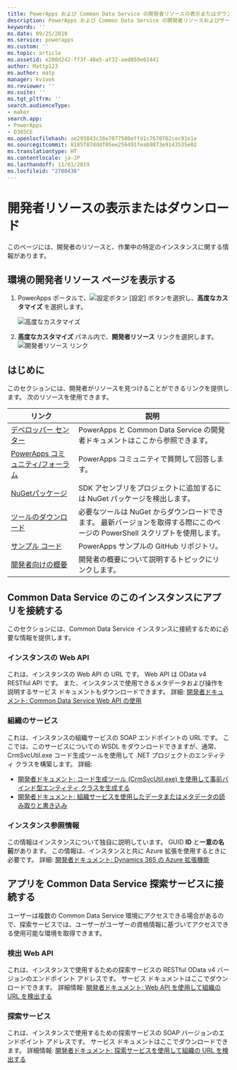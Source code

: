 ```yaml
---
title: PowerApps および Common Data Service の開発者リソースの表示またはダウンロード | MicrosoftDocs
description: PowerApps および Common Data Service の開発者リソースおよびサービス エンドポイント URL を検索する
keywords: ''
ms.date: 09/25/2019
ms.service: powerapps
ms.custom: ''
ms.topic: article
ms.assetid: e200d242-ff3f-48e5-af32-aed050e02441
author: Mattp123
ms.author: matp
manager: kvivek
ms.reviewer: ''
ms.suite: ''
ms.tgt_pltfrm: ''
search.audienceType:
- maker
search.app:
- PowerApps
- D365CE
ms.openlocfilehash: ae293843c38e7077580effd1c7670762cec91e1e
ms.sourcegitcommit: 8185f87dddf05ee256491feab9873e9143535e02
ms.translationtype: HT
ms.contentlocale: ja-JP
ms.lasthandoff: 11/01/2019
ms.locfileid: "2700436"
---
```

# <a name="view-or-download-developer-resources"></a>開発者リソースの表示またはダウンロード

このページには、開発者のリソースと、作業中の特定のインスタンスに関する情報があります。 

## <a name="view-the-developer-resources-page-for-your-environment"></a>環境の開発者リソース ページを表示する

1. PowerApps ポータルで、![設定ボタン](../../administrator/media/settings-button-nav-bar.png) [設定] ボタンを選択し、**高度なカスタマイズ** を選択します。

    ![高度なカスタマイズ](media/advanced-customizations-menu.png)

1. **高度なカスタマイズ** パネル内で、**開発者リソース** リンクを選択します。<br />![開発者リソース リンク](media/developer-resources-link.png)

## <a name="getting-started"></a>はじめに 

このセクションには、開発者がリソースを見つけることができるリンクを提供します。 次のリソースを使用できます。


|リンク |説明|
|---------|---------|
|[デベロッパー センター](https://go.microsoft.com/fwlink/?LinkId=551006)|PowerApps と Common Data Service の開発者ドキュメントはここから参照できます。|
|[PowerApps コミュニティ/フォーラム](https://powerusers.microsoft.com/t5/PowerApps-Community/ct-p/PowerApps1)|PowerApps コミュニティで質問して回答します。|
|[NuGetパッケージ](https://www.nuget.org/profiles/crmsdk)|SDK アセンブリをプロジェクトに追加するには NuGet パッケージを検出します。|
|[ツールのダウンロード](/powerapps/developer/common-data-service/download-tools-nuget)|必要なツールは NuGet からダウンロードできます。 最新バージョンを取得する際にこのページの PowerShell スクリプトを使用します。|
|[サンプル コード](https://go.microsoft.com/fwlink/?LinkId=553007)|PowerApps サンプルの GitHub リポジトリ。|
|[開発者向けの概要](https://go.microsoft.com/fwlink/?LinkId=550995)|開発者の概要について説明するトピックにリンクします。|

## <a name="connect-your-apps-to-this-instance-of-common-data-service"></a>Common Data Service のこのインスタンスにアプリを接続する

このセクションには、Common Data Service インスタンスに接続するために必要な情報を提供します。

### <a name="instance-web-api"></a>インスタンスの Web API

これは、インスタンスの Web API の URL です。 Web API は OData v4 RESTful API です。 また、インスタンスで使用できるメタデータおよび操作を説明するサービス ドキュメントもダウンロードできます。 詳細: [開発者ドキュメント: Common Data Service Web API の使用](/powerapps/developer/common-data-service/webapi/overview)

### <a name="organization-service"></a>組織のサービス

これは、インスタンスの組織サービスの SOAP エンドポイントの URL です。
ここでは、このサービスについての WSDL をダウンロードできますが、通常、CrmSvcUtil.exe コード生成ツールを使用して .NET プロジェクトのエンティティ クラスを構築します。 詳細: 
- [開発者ドキュメント: コード生成ツール (CrmSvcUtil.exe) を使用して事前バインド型エンティティ クラスを生成する](/powerapps/developer/common-data-service/org-service/generate-early-bound-classes)
- [開発者ドキュメント: 組織サービスを使用したデータまたはメタデータの読み取りと書き込み](/powerapps/developer/common-data-service/org-service/overview)

### <a name="instance-reference-information"></a>インスタンス参照情報

この情報はインスタンスについて独自に説明しています。 GUID **ID** と**一意の名前**があります。
この情報は、インスタンスと共に Azure 拡張を使用するときに必要です。
詳細: [開発者ドキュメント: Dynamics 365 の Azure 拡張機能](/dynamics365/customer-engagement/developer/azure-extensions)

## <a name="connect-your-apps-to-the-common-data-service-discovery-service"></a>アプリを Common Data Service 探索サービスに接続する

ユーザーは複数の Common Data Service 環境にアクセスできる場合があるので、探索サービスでは、ユーザーがユーザーの資格情報に基づいてアクセスできる使用可能な環境を取得できます。

### <a name="discovery-web-api"></a>検出 Web API

これは、インスタンスで使用するための探索サービスの RESTful OData v4 バージョンのエンドポイント アドレスです。 サービス ドキュメントはここでダウンロードできます。
詳細情報: [開発者ドキュメント: Web API を使用して組織の URL を検出する](/powerapps/developer/common-data-service/webapi/discover-url-organization-web-api)


### <a name="discovery-service"></a>探索サービス

これは、インスタンスで使用するための探索サービスの SOAP バージョンのエンドポイント アドレスです。 サービス ドキュメントはここでダウンロードできます。
詳細情報: [開発者ドキュメント: 探索サービスを使用して組織の URL を検出する](/dynamics365/customer-engagement/developer/org-service/discover-url-organization-organization-service)
  
